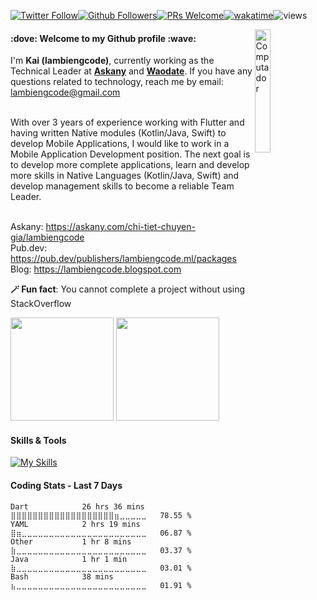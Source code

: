 <meta name="og:title" property="og:title" content="lambiengcode - currently working as the Technical Leader at Askany & Waterbus">
<meta name="title" content="lambiengcode - currently working as the Technical Leader at Askany & Waterbus">
<meta name="description" content="With over 3 years of experience working with Flutter and having written Native modules (Kotlin/Java, Swift) to develop Mobile Applications, I would like to work in a Mobile Application Development position.
The next goal is to develop more complete applications, learn and develop more skills in Native Languages ​​(Kotlin/Java, Swift) and develop management skills to become a reliable Team Leader.">

[![Twitter Follow](https://img.shields.io/twitter/follow/lambiengcode?style=social)](https://twitter.com/lambiengcode)[![Github Followers](https://img.shields.io/github/followers/lambiengcode?label=Follow)](https://github.com/lambiengcode)[![PRs Welcome](https://img.shields.io/badge/PRs-welcome-brightgreen.svg?style=flat&logo=github)](https://github.com/lambiengcode)[![wakatime](https://wakatime.com/badge/user/5d4db953-dc6c-4757-bdef-ad13371c1fab.svg)](https://wakatime.com/@5d4db953-dc6c-4757-bdef-ad13371c1fab)![views](https://komarev.com/ghpvc/?username=lambiengcode&color=brightgreen)
<p align="justify">
<img src="https://github.com/lambiengcode/lambiengcode/blob/main/gif/banner_gif.gif?raw=true" width="22.5%" height=auto align="right" alt="Computador">
<h4>:dove: Welcome to my Github profile :wave: </h4>

I'm <strong>Kai (lambiengcode)</strong>, currently working as the Technical Leader at <a href="https://play.google.com/store/apps/details?id=com.askany"><strong>Askany</strong></a> and <a href="https://play.google.com/store/apps/details?id=com.waodate"><strong>Waodate</strong></a>. If you have any questions related to technology, reach me by email: <a href="lambiengcode@gmail.com">lambiengcode@gmail.com</a><br><br>

With over 3 years of experience working with Flutter and having written Native modules (Kotlin/Java, Swift) to develop Mobile Applications, I would like to work in a Mobile Application Development position.
The next goal is to develop more complete applications, learn and develop more skills in Native Languages ​​(Kotlin/Java, Swift) and develop management skills to become a reliable Team Leader.<br><br>

Askany: https://askany.com/chi-tiet-chuyen-gia/lambiengcode <br>
Pub.dev: https://pub.dev/publishers/lambiengcode.ml/packages <br>
Blog: https://lambiengcode.blogspot.com <br>

<strong>🪄 Fun fact</strong>: You cannot complete a project without using StackOverflow <br>
</p>
<!-- <strong>Additional...</strong>
- Idea Award Hackathon HoChiMinh City 2020 - [Repository](https://github.com/hongvinhmobile/hackathon2020)
- [HackerRank](https://www.hackerrank.com/lambiengcode)
- [My Resume: Dao (@lambiengcode) Hong Vinh](https://www.topcv.vn/xem-cv/AwANAV1VCVYEA1ZVBFIGVwpYAgRUAQtSBlQHUgaf1a)
</p> -->

<!-- [![Dart Badge](https://img.shields.io/badge/-Dart-3399ff?style=for-the-badge&labelColor=black&logo=dart&logoColor=3399ff)](#)
[![Flutter Badge](https://img.shields.io/badge/-Flutter-0073e6?style=for-the-badge&labelColor=black&logo=flutter&logoColor=0073e6)](#) [![Android Badge](https://img.shields.io/badge/-Android-3C8749?style=for-the-badge&labelColor=black&logo=android&logoColor=3C8749)](#)[![iOS Badge](https://img.shields.io/badge/-Swift-cc6600?style=for-the-badge&labelColor=black&logo=swift&logoColor=cc6600)](#)[![Firebase Badge](https://img.shields.io/badge/-Firebase-e69514?style=for-the-badge&labelColor=black&logo=firebase&logoColor=ffa500)](#)
[![Javascript Badge](https://img.shields.io/badge/-Javascript-F0DB4F?style=for-the-badge&labelColor=black&logo=javascript&logoColor=F0DB4F)](#) [![Nodejs Badge](https://img.shields.io/badge/-Nodejs-3C873A?style=for-the-badge&labelColor=black&logo=node.js&logoColor=3C873A)](#) -->
<p>
<img src="https://github-readme-stats.vercel.app/api?username=lambiengcode&count_private=true&show_icons=true&theme=algolia&include_all_commits=true&custom_title=lambiengcode&raw=true&border_radius=8&border_color=3d0066" height="165em"/>
<img src="https://github-readme-stats.vercel.app/api/top-langs/?username=lambiengcode&show_icons=true&layout=compact&cache_seconds=1800&langs_count=8&theme=algolia&count_private=true&show_icons=true&border_radius=8&border_color=3d0066" height="165em"/>
</p>

#### Skills & Tools
[![My Skills](https://skillicons.dev/icons?i=flutter,dart,kotlin,androidstudio,swift,nodejs,aws,firebase,linux,nginx,mongodb,github&perline=15&theme=dark)](https://skillicons.dev)

#### Coding Stats - Last 7 Days
<!--START_SECTION:waka-->

```text
Dart            26 hrs 36 mins  ⣿⣿⣿⣿⣿⣿⣿⣿⣿⣿⣿⣿⣿⣿⣿⣿⣿⣿⣿⣶⣀⣀⣀⣀⣀   78.55 %
YAML            2 hrs 19 mins   ⣿⣶⣀⣀⣀⣀⣀⣀⣀⣀⣀⣀⣀⣀⣀⣀⣀⣀⣀⣀⣀⣀⣀⣀⣀   06.87 %
Other           1 hr 8 mins     ⣷⣀⣀⣀⣀⣀⣀⣀⣀⣀⣀⣀⣀⣀⣀⣀⣀⣀⣀⣀⣀⣀⣀⣀⣀   03.37 %
Java            1 hr 1 min      ⣷⣀⣀⣀⣀⣀⣀⣀⣀⣀⣀⣀⣀⣀⣀⣀⣀⣀⣀⣀⣀⣀⣀⣀⣀   03.01 %
Bash            38 mins         ⣦⣀⣀⣀⣀⣀⣀⣀⣀⣀⣀⣀⣀⣀⣀⣀⣀⣀⣀⣀⣀⣀⣀⣀⣀   01.91 %
```

<!--END_SECTION:waka-->
